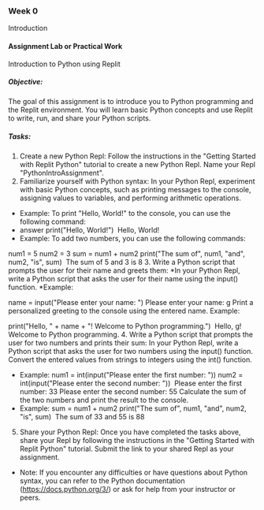 ### Week 0
Introduction

#### Assignment Lab or Practical Work
Introduction to Python using Replit
##### Objective:
The goal of this assignment is to introduce you to Python programming and the Replit environment. You will learn basic Python concepts and use Replit to write, run, and share your Python scripts.

##### Tasks:
1. Create a new Python Repl:
Follow the instructions in the "Getting Started with Replit Python" tutorial to create a new Python Repl.
Name your Repl "PythonIntroAssignment".
2. Familiarize yourself with Python syntax:
In your Python Repl, experiment with basic Python concepts, such as printing messages to the console, assigning values to variables, and performing arithmetic operations.
* Example: To print "Hello, World!" to the console, you can use the following command:
* answer
print("Hello, World!")
​
Hello, World!
* Example: To add two numbers, you can use the following commands:

num1 = 5
num2 = 3
sum = num1 + num2
print("The sum of", num1, "and", num2, "is", sum)
​
The sum of 5 and 3 is 8
3. Write a Python script that prompts the user for their name and greets them:
*In your Python Repl, write a Python script that asks the user for their name using the input() function. *Example:

name = input("Please enter your name: ")
Please enter your name: g
Print a personalized greeting to the console using the entered name. Example:

print("Hello, " + name + "! Welcome to Python programming.")
​
Hello, g! Welcome to Python programming.
4. Write a Python script that prompts the user for two numbers and prints their sum:
In your Python Repl, write a Python script that asks the user for two numbers using the input() function.
Convert the entered values from strings to integers using the int() function.
* Example:
num1 = int(input("Please enter the first number: "))
num2 = int(input("Please enter the second number: "))
​
Please enter the first number: 33
Please enter the second number: 55
Calculate the sum of the two numbers and print the result to the console.
* Example:
sum = num1 + num2
print("The sum of", num1, "and", num2, "is", sum)
​
The sum of 33 and 55 is 88
5. Share your Python Repl:
Once you have completed the tasks above, share your Repl by following the instructions in the "Getting Started with Replit Python" tutorial.
Submit the link to your shared Repl as your assignment.
* Note: If you encounter any difficulties or have questions about Python syntax, you can refer to the Python documentation (https://docs.python.org/3/) or ask for help from your instructor or peers.

